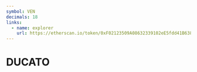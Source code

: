 ```yaml
---
symbol: VEN
decimals: 18
links:
  - name: explorer
    url: https://etherscan.io/token/0xF02123509A08632339102eE5fdd41B638592E495
---
```


# DUCATO
